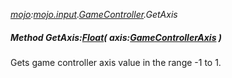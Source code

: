_[mojo](../../modules/mojo/mojo-module.md):[mojo.input](../../modules/mojo/mojo-input.md).[GameController](../../modules/mojo/mojo-input-gamecontroller.md).GetAxis_
##### Method GetAxis:[Float](../../modules/wonkey/wonkey-types-float.md)( axis:[GameControllerAxis](../../modules/mojo/mojo-input-gamecontrolleraxis.md) )
Gets game controller axis value in the range -1 to 1.
